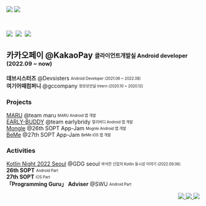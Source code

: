 <p align='left'>
  <img src="https://capsule-render.vercel.app/api?type=soft&color=73c088&height=40&text=Seran%20Park&animation=fadeIn&fontSize=30&fontColor=ffffff&textBg=true" />
  <img src="https://capsule-render.vercel.app/api?type=soft&color=ffffff&height=20&text=Android%20Developer&fontSize=15&animation=scaleIn&fontColor=73c088" />
</p>
<br>


<p align="left">
  <img src="https://img.shields.io/badge/Kotlin-A97BFF?style=flat-square&logo=Kotlin&logoColor=white"/></a>&nbsp 
  <img src="https://img.shields.io/badge/Java-b07219?style=flat-square&logo=Java&logoColor=white"/></a>&nbsp 
  <img src="https://img.shields.io/badge/Android Studio-3DDC84?style=flat-square&logo=Android-Studio&logoColor=white"/>

</p>

**카카오페이** @KakaoPay <sub><sup>클라이언트개발실 Android developer (2022.09 ~ now)</sup></sub>  
---
**데브시스터즈** @Devsisters <sub><sup>Android Developer  (2021.06 ~ 2022.08)</sup></sub>  
**여기어때컴퍼니** @gccompany <sub><sup>정보보안실 Intern  (2020.10 ~ 2020.12)</sup></sub>  



<h3>Projects</h3>

[MARU](https://github.com/bookmaru/BABONUNU) @team maru <sub><sup>MARU Android 앱 개발</sup></sub>  
[EARLY-BUDDY](https://github.com/EARLY-BUDDY/EB_ANDROID) @team earlybridy <sub><sup>얼리버디 Android 앱 개발</sup></sub>  
[Mongle](https://github.com/Sopt-Mongle/MongleAndroid_RELEASE) @26th SOPT App-Jam <sub><sup>Mognle Android 앱 개발 </sup></sub>  
[BeMe](https://github.com/TeamBeMe/BeMeiOS) @27th SOPT App-Jam <sub><sup>BeMe iOS 앱 개발</sup></sub>  


<h3>Activities</h3>

[Kotlin Night 2022 Seoul](https://festa.io/events/2572) @GDG seoul <sub><sup>바삭한 신입의 Kotlin 동시성 이야기 (2022.09.06)</sup></sub>  
**26th SOPT** <sub><sup>Android Part</sup></sub>  
**27th SOPT** <sub><sup>iOS Part</sup></sub>  
**「Programming Guru」 Adviser** @SWU <sub><sup>Android Part</sup></sub>  


  
<p align="right">
<a href="https://velog.io/@sery270" target="_blank">
<img src="https://img.shields.io/badge/Velog-20c997?style=flat-square&logo=Vimeo&logoColor=white"/>
</a>
<a href="https://www.notion.so/Android-10ce4d4589b340a69f97409f2acaeba9" target="_blank">
<img src="https://img.shields.io/badge/Portfolio-000000?style=flat-square&logo=Notion&logoColor=white"/>
</a>
<a href="mailto:sery270@gmail.com" target="_blank">
<img src="https://img.shields.io/badge/Gmail-d14836?style=flat-square&logo=Gmail&logoColor=white"/>
</a>
</p>

